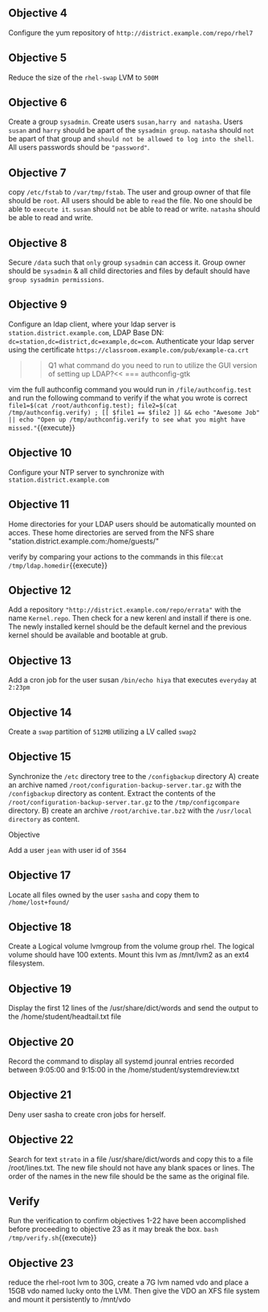 
## Objective 4

Configure the yum repository of `http://district.example.com/repo/rhel7`
 
## Objective 5

Reduce the size of the `rhel-swap` LVM to `500M`

## Objective 6

Create a group `sysadmin`. Create users `susan,harry and natasha`. Users `susan` and `harry` should be apart of the `sysadmin group`. `natasha` should `not` be apart of that group and `should not be allowed to log into the shell`. All users passwords should be `"password"`.

## Objective 7

copy `/etc/fstab` to `/var/tmp/fstab`. The user and group owner of that file should be `root`. All users should be able to `read` the file. No one should be able to `execute it`. `susan` should `not` be able to read or write. `natasha` should be able to read and write. 

## Objective 8

Secure `/data` such that `only` group `sysadmin` can access it. Group owner should be `sysadmin` & all child directories and files by default should have `group sysadmin permissions`. 

## Objective 9

Configure an ldap client, where your ldap server is `station.district.example.com`, LDAP Base DN: `dc=station,dc=district,dc=example,dc=com`. Authenticate your ldap server using the certificate `https://classroom.example.com/pub/example-ca.crt`

>>Q1 what command do you need to run to utilize the GUI version of setting up LDAP?<<
=== authconfig-gtk

vim the full authconfig command you would run in `/file/authconfig.test` and run the following command to verify if the what you wrote is correct `file1=$(cat /root/authconfig.test); file2=$(cat /tmp/authconfig.verify) ; [[ $file1 == $file2 ]] && echo "Awesome Job" || echo "Open up /tmp/authconfig.verify to see what you might have missed."`{{execute}}

## Objective 10

Configure your NTP server to synchronize with `station.district.example.com`

## Objective 11

Home directories for your LDAP users should be automatically mounted on acces. These home directories are served from the NFS share "station.district.example.com:/home/guests/"

verify by comparing your actions to the commands in this file:`cat /tmp/ldap.homedir`{{execute}}

## Objective 12

Add a repository `"http://district.example.com/repo/errata"` with the name `Kernel.repo`. Then check for a new kerenl and install if there is one. The newly installed kernel should be the default kernel and the previous kernel should be available and bootable at grub. 

## Objective 13

Add a cron job for the user susan `/bin/echo hiya` that executes `everyday` at `2:23pm`

## Objective 14 

Create a `swap` partition of `512MB` utilizing a LV called `swap2`

## Objective 15

Synchronize the `/etc` directory tree to the `/configbackup` directory  A) create an archive named `/root/configuration-backup-server.tar.gz` with the `/configbackup` directory as content. Extract the contents of the  `/root/configuration-backup-server.tar.gz` to the `/tmp/configcompare` directory.  B) create an archive `/root/archive.tar.bz2` with the `/usr/local directory` as content. 

Objective 

Add a user `jean` with user id of `3564`

## Objective 17

Locate all files owned by the user `sasha` and copy them to `/home/lost+found/`

## Objective 18

Create a Logical volume lvmgroup from the volume group rhel. The logical volume should have 100 extents. Mount this lvm as /mnt/lvm2 as an ext4 filesystem. 

## Objective 19

Display the first 12 lines of the /usr/share/dict/words and send the output to the /home/student/headtail.txt file

## Objective 20

Record the command to display all systemd jounral entries recorded between 9:05:00 and 9:15:00 in the /home/student/systemdreview.txt

## Objective 21

Deny user sasha to create cron jobs for herself.

## Objective 22

Search for text `strato` in a file /usr/share/dict/words and copy this to a file /root/lines.txt. The new file should not have any blank spaces or lines. The order of the names in the new file should be the same as the original file. 

## Verify

Run the verification to confirm objectives 1-22 have been accomplished before proceeding to objective 23 as it may break the box. `bash /tmp/verify.sh`{{execute}}

## Objective 23

reduce the rhel-root lvm to 30G, create a 7G lvm named vdo and place a 15GB vdo named lucky onto the LVM. Then give the VDO an XFS file system and mount it persistently to /mnt/vdo

